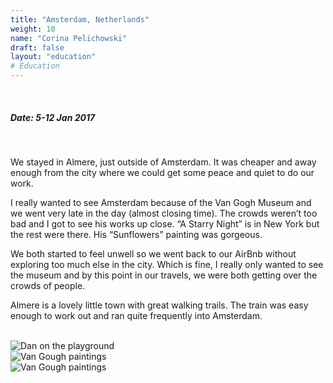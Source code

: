 ```yaml
---
title: "Amsterdam, Netherlands"
weight: 10
name: "Corina Pelichowski"
draft: false
layout: "education"
# Education
---
```

<br>
<div class="container">
  <h5>Date: 5-12 Jan 2017</h5>
  <br>
   
  <p>
    We stayed in Almere, just outside of Amsterdam. It was cheaper and away enough from the city where we could get some peace and quiet to do our work.
  </p>

  <p>
  I really wanted to see Amsterdam because of the Van Gogh Museum and we went very late in the day (almost closing time). The crowds weren’t too bad and I got to see his works up close. “A Starry Night” is in New York but the rest were there. His “Sunflowers” painting was gorgeous.
  </p>

  <p>
    We both started to feel unwell so we went back to our AirBnb without exploring too much else in the city. Which is fine, I really only wanted to see the museum and by this point in our travels, we were both getting over the crowds of people.
  </p>

  <p>
    Almere is a lovely little town with great walking trails. The train was easy enough to work out and ran quite frequently into Amsterdam.
  </p>

  <br>

<!-- IMAGES --> 

  <div class="row">
      <div class="col">
        <img src="/img/blog/14_amsterdam2.jpg" alt="Dan on the playground">
      </div>
      <div class="col">
        <img src="/img/blog/14_amsterdam3.jpg" alt="Van Gough paintings">
      </div>
      <div class="col">
        <img src="/img/blog/14_amsterdam4.jpg" alt="Van Gough paintings">
      </div>
  </div>
</div>